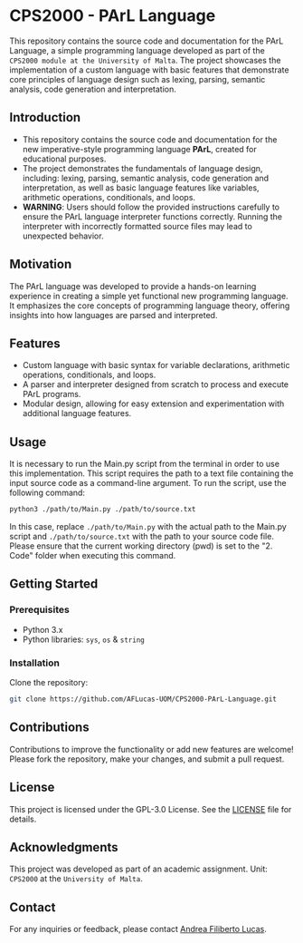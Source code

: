 # CPS2000 - PArL Language
This repository contains the source code and documentation for the PArL Language, a simple programming language developed as part of the `CPS2000 module at the University of Malta`. The project showcases the implementation of a custom language with basic features that demonstrate core principles of language design such as lexing, parsing, semantic analysis, code generation and interpretation.

## Introduction

- This repository contains the source code and documentation for the new imperative-style programming language **PArL**, created for educational purposes.
- The project demonstrates the fundamentals of language design, including: lexing, parsing, semantic analysis, code generation and interpretation, as well as basic language features like variables, arithmetic operations, conditionals, and loops.
- **WARNING**: Users should follow the provided instructions carefully to ensure the PArL language interpreter functions correctly. Running the interpreter with incorrectly formatted source files may lead to unexpected behavior.

## Motivation

The PArL language was developed to provide a hands-on learning experience in creating a simple yet functional new programming language. It emphasizes the core concepts of programming language theory, offering insights into how languages are parsed and interpreted.

## Features

- Custom language with basic syntax for variable declarations, arithmetic operations, conditionals, and loops.
- A parser and interpreter designed from scratch to process and execute PArL programs.
- Modular design, allowing for easy extension and experimentation with additional language features.

## Usage
It is necessary to run the Main.py script from the terminal in order to use this implementation. This script requires the path to a text file containing the input source code as a command-line argument. To run the script, use the following command:
  ```bash
  python3 ./path/to/Main.py ./path/to/source.txt
  ```

In this case, replace `./path/to/Main.py` with the actual path to the Main.py script and `./path/to/source.txt` with the path to your source code file.
Please ensure that the current working directory (pwd) is set to the "2. Code" folder when executing this command. 

## Getting Started

### Prerequisites

- Python 3.x
- Python libraries: `sys`, `os` & `string`

### Installation

Clone the repository:
   ```bash
   git clone https://github.com/AFLucas-UOM/CPS2000-PArL-Language.git
  ```

## Contributions

Contributions to improve the functionality or add new features are welcome! Please fork the repository, make your changes, and submit a pull request.

## License

This project is licensed under the GPL-3.0 License. See the [LICENSE](LICENSE) file for details.

## Acknowledgments

This project was developed as part of an academic assignment. Unit: `CPS2000` at the `University of Malta`.

## Contact

For any inquiries or feedback, please contact [Andrea Filiberto Lucas](mailto:andrealucasmalta@gmail.com).
